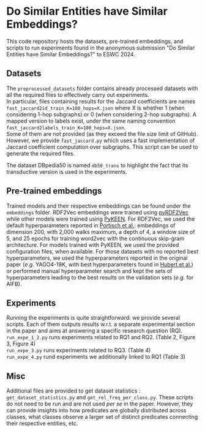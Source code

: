 # Do Similar Entities have Similar Embeddings?

This code repository hosts the datasets, pre-trained embeddings, and scripts to run experiments found in the anonymous submission "Do Similar Entities have Similar Embeddings?" to ESWC 2024.

## Datasets
The ``preprocessed_datasets`` folder contains already processed datasets with all the required files to effectively carry out experiments.  
In particular, files containing results for the Jaccard coefficients are names ``fast_jaccard2id_train_K=100_hops=X.json`` where X is whether 1 (when considering 1-hop subgraphs) or 0 (when considering 2-hop subgraphs). A mapped version to labels exist, under the same naming convention ``fast_jaccard2labels_train_K=100_hops=X.json``.  
Some of them are not provided (as they exceed the file size limit of GitHub). However, we provide ``fast_jaccard.py`` which uses a fast implementation of Jaccard coefficient computation over subgraphs. This script can be used to generate the required files.

The dataset DBpedia50 is named ``db50_trans`` to highlight the fact that its transductive version is used in the experiments.

## Pre-trained embeddings
Trained models and their respective embeddings can be found under the ``embeddings`` folder. RDF2Vec embeddings were trained using [pyRDF2Vec](https://github.com/IBCNServices/pyRDF2Vec) while other models were trained using [PyKEEN](https://github.com/pykeen/pykeen). For RDF2Vec, we used the default hyperparameters reported in [Portisch et al.](https://www.semantic-web-journal.net/system/files/swj2726.pdf): embeddings of dimension 200, with 2,000 walks maximum, a depth of 4, a window size of 5, and 25 epochs for training word2vec with the continuous skip-gram architecture. For models trained with PyKEEN, we used the provided configuration files, when available. For those datasets with no reported best hyperparameters, we used the hyperparameters reported in the original paper (*e.g.* YAGO4-19K, with best hyperparameters found in [Hubert et al.](https://www.semantic-web-journal.net/system/files/swj3508.pdf)) or performed manual hyperparameter search and kept the sets of hyperparameters leading to the best results on the validation sets (*e.g.* for AIFB).

## Experiments
Running the experiments is quite straightforward: we provide several scripts. Each of them outputs results w.r.t. a separate experimental section in the paper and aims at answering a specific research question (RQ).   
``run_expe_1_2.py`` runs experiments related to RQ1 and RQ2. (Table 2, Figure 3, Figure 4)  
``run_expe_3.py`` runs experiments related to RQ3. (Table 4)  
``run_expe_4.py`` rund experiments we additionally linked to RQ1 (Table 3)

## Misc
Additional files are provided to get dataset statistics : ``get_dataset_statistics.py`` and ``get_rel_freq_per_class.py``. These scripts do not need to be run and are not used *per se* in the paper. However, they can provide insights into how predicates are globally distributed across classes, what classes observe a larger set of distinct predicates connecting their respective entities, etc.
